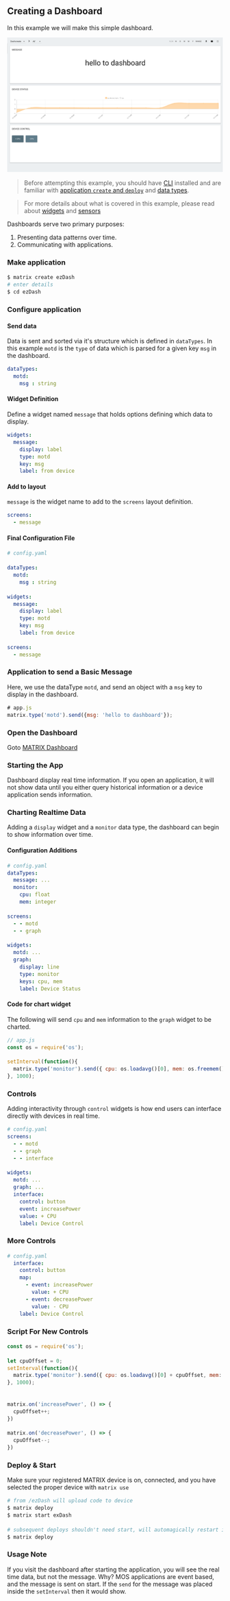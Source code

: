 ## Creating a Dashboard

In this example we will make this simple dashboard.

![](../img/dash-done.png)

> Before attempting this example, you should have [CLI](../overview/cli.md) installed and are familiar with [application `create` and `deploy`](app-create.md) and [data types](../overview/data.md).

> For more details about what is covered in this example, please read about [widgets](../reference/widgets/) and [sensors](../reference/sensors/)

Dashboards serve two primary purposes:

1. Presenting data patterns over time.
1. Communicating with applications.

### Make application

```bash
$ matrix create ezDash
# enter details
$ cd ezDash
```

### Configure application

#### Send data

Data is sent and sorted via it's structure which is defined in `dataTypes`. In this example `motd` is the `type` of data which is parsed for a given key `msg` in the dashboard.

```yaml
dataTypes:
  motd:
    msg : string
```

#### Widget Definition

Define a widget named `message` that holds options defining which data to display.

```yaml
widgets: 
  message: 
    display: label
    type: motd
    key: msg
    label: from device
```

#### Add to layout

`message` is the widget name to add to the `screens` layout definition.
```yaml
screens:
  - message
```

#### Final Configuration File

```yaml
# config.yaml

dataTypes:
  motd:
    msg : string

widgets: 
  message: 
    display: label
    type: motd
    key: msg
    label: from device

screens:
  - message
```

### Application to send a Basic Message

Here, we use the dataType `motd`, and send an object with a `msg` key to display in the dashboard.
```js
# app.js
matrix.type('motd').send({msg: 'hello to dashboard'});
```

### Open the Dashboard

Goto [MATRIX Dashboard](http://dash.matrix.one)

### Starting the App

Dashboard display real time information. If you open an application, it will not show data until you either query historical information or a device application sends information.

### Charting Realtime Data

Adding a `display` widget and a `monitor` data type, the dashboard can begin to show information over time.

#### Configuration Additions

```yaml
# config.yaml
dataTypes:
  message: ...
  monitor: 
    cpu: float
    mem: integer

screens:
  - - motd
  - - graph

widgets:
  motd: ...
  graph:
    display: line
    type: monitor
    keys: cpu, mem
    label: Device Status
```

#### Code for chart widget

The following will send `cpu` and `mem` information to the `graph` widget to be charted.

```js
// app.js
const os = require('os');

setInterval(function(){
  matrix.type('monitor').send({ cpu: os.loadavg()[0], mem: os.freemem() })
}, 1000);
```

### Controls

Adding interactivity through `control` widgets is how end users can interface directly with devices in real time. 

```yaml
# config.yaml
screens:
  - - motd
  - - graph
  - - interface

widgets:
  motd: ...
  graph: ...
  interface:
    control: button
    event: increasePower
    value: + CPU
    label: Device Control
```

### More Controls

```yaml
# config.yaml
  interface:
    control: button
    map:  
      - event: increasePower
        value: + CPU
      - event: decreasePower
        value: - CPU
    label: Device Control
```
### Script For New Controls

```js
const os = require('os');

let cpuOffset = 0;
setInterval(function(){
  matrix.type('monitor').send({ cpu: os.loadavg()[0] + cpuOffset, mem: os.freemem() })
}, 1000);


matrix.on('increasePower', () => {
  cpuOffset++;
})

matrix.on('decreasePower', () => {
  cpuOffset--;
})
```

### Deploy & Start

Make sure your registered MATRIX device is on, connected, and you have selected the proper device with `matrix use`

```bash
# from /ezDash will upload code to device
$ matrix deploy
$ matrix start exDash

# subsequent deploys shouldn't need start, will automagically restart if deployed while active
$ matrix deploy
```

### Usage Note
If you visit the dashboard after starting the application, you will see the real time data, but not the message. Why? MOS applications are event based, and the message is sent on start. If the `send` for the message was placed inside the `setInterval` then it would show.
